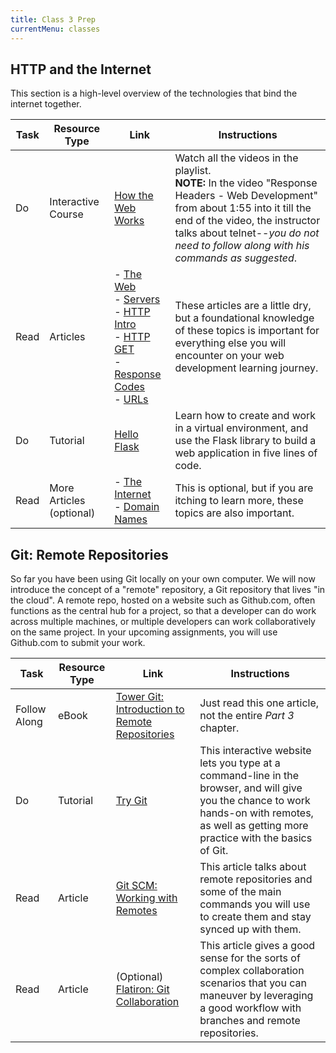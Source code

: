```yaml
---
title: Class 3 Prep
currentMenu: classes
---
```



## HTTP and the Internet

This section is a high-level overview of the technologies that bind the internet together.

Task | Resource Type | Link | Instructions
|----|---------------|------|-------------|
Do | Interactive Course | [How the Web Works][how-the-web-works-playlist] | Watch all the videos in the playlist. <br> **NOTE:** In the video "Response Headers - Web Development" from about 1:55 into it till the end of the video, the instructor talks about telnet--*you do not need to follow along with his commands as suggested*.
Read | Articles | - [The Web][how-the-web-works] <br> - [Servers][what-is-a-web-server] <br> - [HTTP Intro][http-basic-introduction] <br> - [HTTP GET][http-lets-get-it-on] <br> - [Response Codes][http-response-codes] <br> - [URLs][what-is-a-url] | These articles are a little dry, but a foundational knowledge of these topics is important for everything else you will encounter on your web development learning journey.
Do | Tutorial | [Hello Flask](../../tutorials/hello-flask/) | Learn how to create and work in a virtual environment, and use the Flask library to build a web application in five lines of code.
Read | More Articles (optional) | - [The Internet][how-does-the-internet-work] <br> - [Domain Names][what-is-a-domain-name] | This is optional, but if you are itching to learn more, these topics are also important.


## Git: Remote Repositories

So far you have been using Git locally on your own computer. We will now introduce the concept of a "remote" repository, a Git repository that lives "in the cloud". A remote repo, hosted on a website such as Github.com, often functions as the central hub for a project, so that a developer can do work across multiple machines, or multiple developers can work collaboratively on the same project. In your upcoming assignments, you will use Github.com to submit your work.

Task | Resource Type | Link | Instructions
|----|---------------|------|-------------|
Follow Along | eBook | [Tower Git: Introduction to Remote Repositories][tower-intro-remotes] | Just read this one article, not the entire *Part 3* chapter.
Do | Tutorial | [Try Git][try-git] | This interactive website lets you type at a command-line in the browser, and will give you the chance to work hands-on with remotes, as well as getting more practice with the basics of Git.
Read | Article | [Git SCM: Working with Remotes][scm-remotes] | This article talks about remote repositories and some of the main commands you will use to create them and stay synced up with them.
Read | Article | (Optional) [Flatiron: Git Collaboration][flatiron-collab] | This article gives a good sense for the sorts of complex collaboration scenarios that you can maneuver by leveraging a good workflow with branches and remote repositories.

[tower-intro-remotes]: https://www.git-tower.com/learn/git/ebook/en/command-line/remote-repositories/introduction#start
[flatiron-collab]: https://learn.co/lessons/git-collaboration-readme
[scm-remotes]: https://git-scm.com/book/en/v2/Git-Basics-Working-with-Remotes
[try-git]: https://try.github.io/

[tower-part3]: https://www.git-tower.com/learn/git/ebook/en/command-line/remote-repositories/introduction#start

[how-the-web-works-playlist]: https://www.youtube.com/playlist?list=PLs5n5nYB22fI1S93p2RnshUvcWLVJknWJ

[how-the-web-works]: https://developer.mozilla.org/en-US/Learn/Getting_started_with_the_web/How_the_Web_works
[http-basic-introduction]: https://dev.opera.com/articles/http-basic-introduction/
[http-lets-get-it-on]: https://dev.opera.com/articles/http-lets-get-it-on/
[http-response-codes]: https://dev.opera.com/articles/http-response-codes/
[what-is-a-web-server]: https://developer.mozilla.org/en-US/Learn/Common_questions/What_is_a_web_server
[what-is-a-url]: https://developer.mozilla.org/en-US/Learn/Common_questions/What_is_a_URL

[what-is-a-domain-name]: https://developer.mozilla.org/en-US/Learn/Common_questions/What_is_a_domain_name
[how-does-the-internet-work]: https://developer.mozilla.org/en-US/Learn/Common_questions/How_does_the_Internet_work
